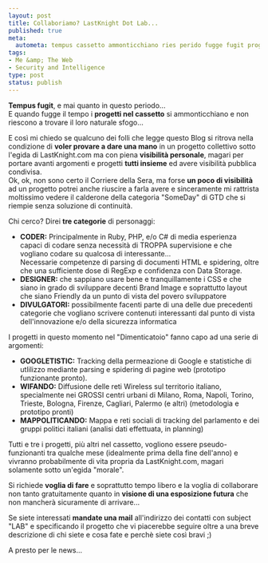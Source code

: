 ```yaml
--- 
layout: post
title: Collaboriamo? LastKnight Dot Lab...
published: true
meta: 
  autometa: tempus cassetto ammonticchiano ries perido fugge fugit progetti
tags: 
- Me &amp; The Web
- Security and Intelligence
type: post
status: publish
---
```

**Tempus fugit**, e mai quanto in questo periodo...  
E quando fugge il tempo i **progetti nel cassetto** si ammonticchiano e non riescono a trovare il loro naturale sfogo...  
  
E così mi chiedo se qualcuno dei folli che legge questo Blog si ritrova nella condizione di **voler provare a dare una mano** in un progetto collettivo sotto l'egida di LastKnight.com ma con piena **visibilità personale**, magari per portare avanti argomenti e progetti **tutti insieme** ed avere visibilità pubblica condivisa.  
Ok, ok, non sono certo il Corriere della Sera, ma forse **un poco di visibilità** ad un progetto potrei anche riuscire a farla avere e sinceramente mi rattrista moltissimo vedere il calderone della categoria "SomeDay" di GTD che si riempie senza soluzione di continuità.  
  <!--more-->
Chi cerco? Direi **tre categorie** di personaggi:  
  
*  **CODER:** Principalmente in Ruby, PHP, e/o C# di media esperienza capaci di codare senza necessità di TROPPA supervisione e che vogliano codare su qualcosa di interessante...  
    Necessarie competenze di parsing di documenti HTML e spidering, oltre che una sufficiente dose di RegExp e confidenza con Data Storage.
*  **DESIGNER:** che sappiano usare bene e tranquillamente  i CSS e che siano in grado di sviluppare decenti Brand Image e soprattutto layout che siano Friendly da un punto di vista del povero sviluppatore
*  **DIVULGATORI:** possibilmente facenti parte di una delle due precedenti categorie che vogliano scrivere contenuti interessanti dal punto di vista dell'innovazione e/o della sicurezza informatica  
  
I progetti in questo momento nel "Dimenticatoio" fanno capo ad una serie di argomenti:  

*  **GOOGLETISTIC:** Tracking della permeazione di Google e statistiche di utlilizzo mediante parsing e spidering di pagine web (prototipo funzionante pronto).  
*  **WIFANDO:** Diffusione delle reti Wireless sul territorio italiano, specialmente nei GROSSI centri urbani di Milano, Roma, Napoli, Torino, Trieste, Bologna, Firenze, Cagliari, Palermo (e altri) (metodologia e prototipo pronti)  
*  **MAPPOLITICANDO:** Mappa e reti sociali di tracking del parlamento e dei gruppi politici italiani (analisi dati effettuata, in planning)  
  
Tutti e tre i progetti, più altri nel cassetto, vogliono essere pseudo-funzionanti tra qualche mese (idealmente prima della fine dell'anno) e vivranno probabilmente di vita propria da LastKnight.com, magari solamente sotto un'egida "morale".  
  
Si richiede **voglia di fare** e soprattutto tempo libero e la voglia di collaborare non tanto gratuitamente quanto in **visione di una esposizione futura** che non mancherà sicuramente di arrivare...  
  
Se siete interessati **mandate una mail** all'indirizzo dei contatti con subject "LAB" e specificando il progetto che vi piacerebbe seguire oltre a una breve descrizione di chi siete e cosa fate e perchè siete così bravi ;)  
  
A presto per le news... 
